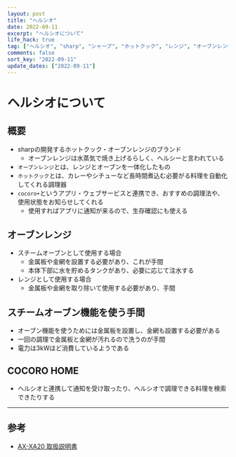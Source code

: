 ```yaml
---
layout: post
title: "ヘルシオ"
date: 2022-09-11
excerpt: "ヘルシオについて"
life_hack: true
tag: ["ヘルシオ", "sharp", "シャープ", "ホットクック", "レンジ", "オーブンレンジ"]
comments: false
sort_key: "2022-09-11"
update_dates: ["2022-09-11"]
---
```


# ヘルシオについて

## 概要
 - sharpの開発するホットクック・オーブンレンジのブランド
   - オーブンレンジは水蒸気で焼き上げるらしく、ヘルシーと言われている
 - `オーブンレンジ`とは、レンジとオーブンを一体化したもの
 - `ホットクック`とは、カレーやシチューなど長時間煮込む必要がる料理を自動化してくれる調理器
 - `cocoro+`というアプリ・ウェブサービスと連携でき、おすすめの調理法や、使用状態をお知らせしてくれる
   - 使用すればアプリに通知が来るので、生存確認にも使える
  
## オーブンレンジ
 - スチームオーブンとして使用する場合
   - 金属板や金網を設置する必要があり、これが手間
   - 本体下部に水を貯めるタンクがあり、必要に応じて注水する
 - レンジとして使用する場合
   - 金属板や金網を取り除いて使用する必要があり、手間

## スチームオーブン機能を使う手間
 - オーブン機能を使うためには金属板を設置し、金網も設置する必要がある
 - 一回の調理で金属板と金網が汚れるので洗うのが手間
 - 電力は3kWほど消費しているようである

## COCORO HOME
 - ヘルシオと連携して通知を受け取ったり、ヘルシオで調理できる料理を検索できたりする

---

## 参考
 - [AX-XA20 取扱説明書](https://jp.sharp/support/healsio/doc/axxa20_mn.pdf?productId=AX-XA20&_ga=2.163191612.1493073089.1662873911-1874643685.1662873911)
